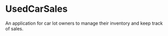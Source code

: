 # UsedCarSales
An application for car lot owners to manage their inventory and keep track of sales.
